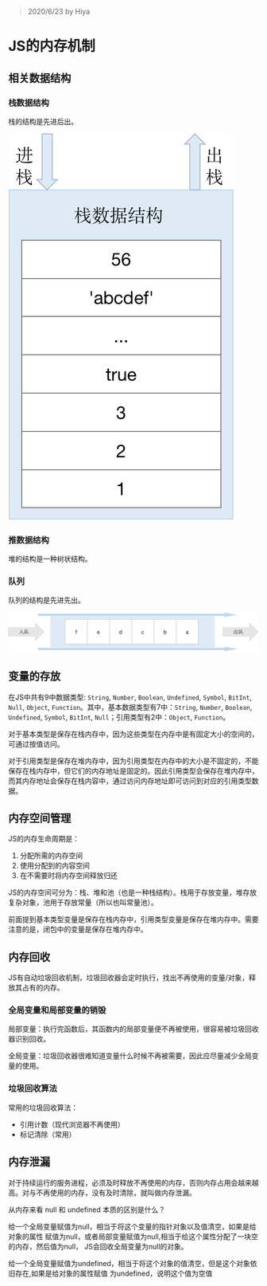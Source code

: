 > 2020/6/23 by Hiya

# JS的内存机制

## 相关数据结构

### 栈数据结构

栈的结构是先进后出。

![stack](./assets/stack.png)

### 推数据结构

堆的结构是一种树状结构。

### 队列

队列的结构是先进先出。

![queue](./assets/queue.png)

## 变量的存放

在JS中共有9中数据类型: `String`, `Number`, `Boolean`, `Undefined`, `Symbol`, `BitInt`, `Null`, `Object`, `Function`。其中，基本数据类型有7中：`String`, `Number`, `Boolean`, `Undefined`, `Symbol`, `BitInt`, `Null`；引用类型有2中：`Object`, `Function`。

对于基本类型是保存在栈内存中，因为这些类型在内存中是有固定大小的空间的，可通过按值访问。

对于引用类型是保存在堆内存中，因为引用类型在内存中的大小是不固定的，不能保存在栈内存中，但它们的内存地址是固定的。因此引用类型会保存在堆内存中，而其内存地址会保存在栈内容中，通过访问内存地址即可访问到对应的引用类型数据。

## 内存空间管理

JS的内存生命周期是：

1. 分配所需的内存空间
2. 使用分配到的内容空间
3. 在不需要时将内存空间释放归还

JS的内存空间可分为：栈、堆和池（也是一种栈结构）。栈用于存放变量，堆存放复杂对象，池用于存放常量（所以也叫常量池）。

前面提到基本类型变量是保存在栈内存中，引用类型变量是保存在堆内存中。需要注意的是，闭包中的变量是保存在堆内存中。

## 内存回收

JS有自动垃圾回收机制，垃圾回收器会定时执行，找出不再使用的变量/对象，释放其占有的内存。

### 全局变量和局部变量的销毁

局部变量：执行完函数后，其函数内的局部变量便不再被使用，很容易被垃圾回收器识别回收。

全局变量：垃圾回收器很难知道变量什么时候不再被需要，因此应尽量减少全局变量的使用。

### 垃圾回收算法

常用的垃圾回收算法：

- 引用计数（现代浏览器不再使用）
- 标记清除（常用）

## 内存泄漏

对于持续运行的服务进程，必须及时释放不再使用的内存，否则内存占用会越来越高。对与不再使用的内存，没有及时清除，就叫做内存泄漏。

从内存来看 null 和 undefined 本质的区别是什么？

给一个全局变量赋值为null，相当于将这个变量的指针对象以及值清空，如果是给对象的属性 赋值为null，或者局部变量赋值为null,相当于给这个属性分配了一块空的内存，然后值为null， JS会回收全局变量为null的对象。

给一个全局变量赋值为undefined，相当于将这个对象的值清空，但是这个对象依旧存在,如果是给对象的属性赋值 为undefined，说明这个值为空值